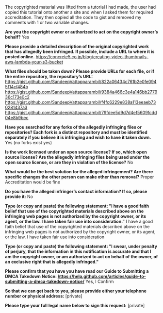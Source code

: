 The copyrighted material was lifted from a tutorial I had made, the user had copied this tutorial onto another a site and when I asked them for required accreditation. They then copied all the code to gist and removed my comments with 1 or two variable changes.

**Are you the copyright owner or authorized to act on the copyright owner’s behalf?** Yes

**Please provide a detailed description of the original copyrighted work that has allegedly been infringed. If possible, include a URL to where it is posted online.** https://concrete5.co.jp/blog/creating-video-thumbnails-aws-lambda-your-s3-bucket

**What files should be taken down? Please provide URLs for each file, or if the entire repository, the repository’s URL:** https://gist.github.com/SandeepVattapparambil/822a06434c761b2e0fe0945f14cf484b
https://gist.github.com/SandeepVattapparambil/9384a466c3e4a146bb277936c173e0c2
https://gist.github.com/SandeepVattapparambil/f4fc6229e838a113eeaeb730281437a3
https://gist.github.com/SandeepVattapparambil/79fdee5d9d7d4ef5609fcdd04e8b9bec

**Have you searched for any forks of the allegedly infringing files or repositories? Each fork is a distinct repository and must be identified separately if you believe it is infringing and wish to have it taken down.** Yes (no forks exist yes)

**Is the work licensed under an open source license? If so, which open source license? Are the allegedly infringing files being used under the open source license, or are they in violation of the license?** No

**What would be the best solution for the alleged infringement? Are there specific changes the other person can make other than removal?** Proper Accreditation would be fine

**Do you have the alleged infringer’s contact information? If so, please provide it:** No

**Type (or copy and paste) the following statement: "I have a good faith belief that use of the copyrighted materials described above on the infringing web pages is not authorized by the copyright owner, or its agent, or the law. I have taken fair use into consideration."** I have a good faith belief that use of the copyrighted materials described above on the infringing web pages is not authorized by the copyright owner, or its agent, or the law. I have taken fair use into consideration

**Type (or copy and paste) the following statement: "I swear, under penalty of perjury, that the information in this notification is accurate and that I am the copyright owner, or am authorized to act on behalf of the owner, of an exclusive right that is allegedly infringed."**

**Please confirm that you have you have read our Guide to Submitting a DMCA Takedown Notice: https://help.github.com/articles/guide-to-submitting-a-dmca-takedown-notice/** Yes, I Confirm

**So that we can get back to you, please provide either your telephone number or physical address:**
[private]  

**Please type your full legal name below to sign this request:**
[private]  
